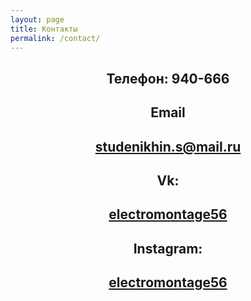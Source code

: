 ```yaml
---
layout: page
title: Контакты
permalink: /contact/
---
```


<div style="text-align:center;"><h2>Телефон: 940-666</h2>
<div style="text-align:center;"><h2>Email</h2><a href="mailto:studenikhin.s@mail.ru"><h2>studenikhin.s@mail.ru</h2></a></div>
<div style="text-align:center;"><h2>Vk:</h2><a href="https://vk.com/electromontage56"><h2>electromontage56</h2></a></div>
<div style="text-align:center;"><h2>Instagram:</h2><a href="https://www.instagram.com/electromontage56/"><h2>electromontage56</h2></a></div>

